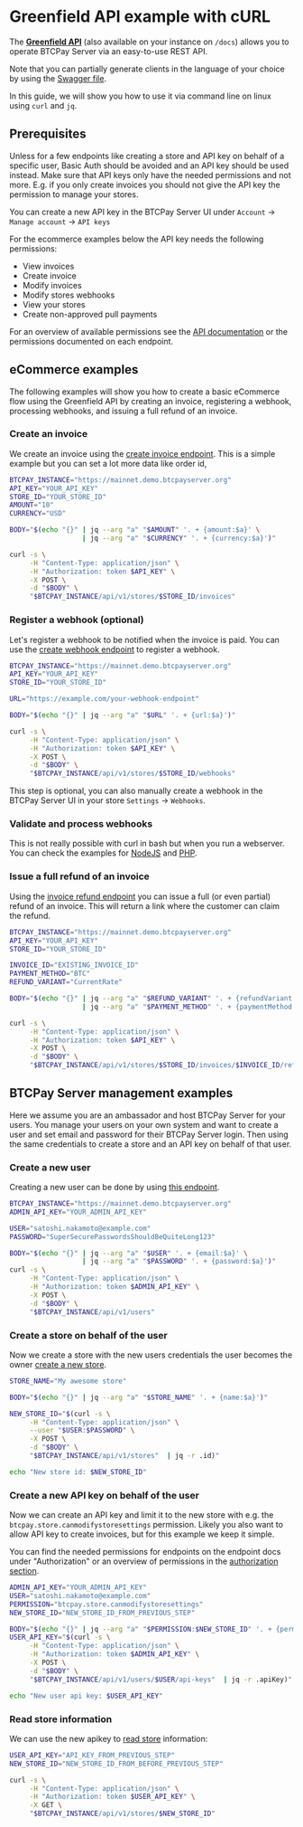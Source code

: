 # Greenfield API example with cURL

The **[Greenfield API](https://docs.btcpayserver.org/API/Greenfield/v1/)** (also available on your instance on `/docs`) allows you to operate BTCPay Server via an easy-to-use REST API.

Note that you can partially generate clients in the language of your choice by using the [Swagger file](https://docs.btcpayserver.org/API/Greenfield/v1/swagger.json).

In this guide, we will show you how to use it via command line on linux using `curl` and `jq`.

## Prerequisites

Unless for a few endpoints like creating a store and API key on behalf of a specific user, Basic Auth should be avoided and an API key should be used instead. Make sure that API keys only have the needed permissions and not more. E.g. if you only create invoices you should not give the API key the permission to manage your stores.

You can create a new API key in the BTCPay Server UI under `Account` -> `Manage account` -> `API keys`

For the ecommerce examples below the API key needs the following permissions:
- View invoices
- Create invoice
- Modify invoices
- Modify stores webhooks
- View your stores
- Create non-approved pull payments

For an overview of available permissions see the [API documentation](https://docs.btcpayserver.org/API/Greenfield/v1/#section/Authentication/API_Key) or the permissions documented on each endpoint.

## eCommerce examples

The following examples will show you how to create a basic eCommerce flow using the Greenfield API by creating an invoice, registering a webhook, processing webhooks, and issuing a full refund of an invoice.

### Create an invoice

We create an invoice using the [create invoice endpoint](https://docs.btcpayserver.org/API/Greenfield/v1/#operation/Invoices_CreateInvoice). This is a simple example but you can set a lot more data like order id,

```bash
BTCPAY_INSTANCE="https://mainnet.demo.btcpayserver.org"
API_KEY="YOUR_API_KEY"
STORE_ID="YOUR_STORE_ID"
AMOUNT="10"
CURRENCY="USD"

BODY="$(echo "{}" | jq --arg "a" "$AMOUNT" '. + {amount:$a}' \
                  | jq --arg "a" "$CURRENCY" '. + {currency:$a}')"

curl -s \
     -H "Content-Type: application/json" \
     -H "Authorization: token $API_KEY" \
     -X POST \
     -d "$BODY" \
     "$BTCPAY_INSTANCE/api/v1/stores/$STORE_ID/invoices"
```

### Register a webhook (optional)

Let's register a webhook to be notified when the invoice is paid. You can use the [create webhook endpoint](https://docs.btcpayserver.org/API/Greenfield/v1/#operation/Webhooks_CreateWebhook) to register a webhook.

```bash
BTCPAY_INSTANCE="https://mainnet.demo.btcpayserver.org"
API_KEY="YOUR_API_KEY"
STORE_ID="YOUR_STORE_ID"

URL="https://example.com/your-webhook-endpoint"

BODY="$(echo "{}" | jq --arg "a" "$URL" '. + {url:$a}')"

curl -s \
     -H "Content-Type: application/json" \
     -H "Authorization: token $API_KEY" \
     -X POST \
     -d "$BODY" \
     "$BTCPAY_INSTANCE/api/v1/stores/$STORE_ID/webhooks"
```

This step is optional, you can also manually create a webhook in the BTCPay Server UI in your store `Settings` -> `Webhooks`.

### Validate and process webhooks

This is not really possible with curl in bash but when you run a webserver. You can check the examples for [NodeJS](./GreenFieldExample-NodeJS.md) and [PHP](./GreenfieldExample-PHP.md).

### Issue a full refund of an invoice

Using the [invoice refund endpoint](https://docs.btcpayserver.org/API/Greenfield/v1/#operation/Invoices_Refund) you can issue a full (or even partial) refund of an invoice. This will return a link where the customer can claim the refund.

```bash
BTCPAY_INSTANCE="https://mainnet.demo.btcpayserver.org"
API_KEY="YOUR_API_KEY"
STORE_ID="YOUR_STORE_ID"

INVOICE_ID="EXISTING_INVOICE_ID"
PAYMENT_METHOD="BTC"
REFUND_VARIANT="CurrentRate"

BODY="$(echo "{}" | jq --arg "a" "$REFUND_VARIANT" '. + {refundVariant:$a}' \
                  | jq --arg "a" "$PAYMENT_METHOD" '. + {paymentMethod:$a}')"

curl -s \
     -H "Content-Type: application/json" \
     -H "Authorization: token $API_KEY" \
     -X POST \
     -d "$BODY" \
     "$BTCPAY_INSTANCE/api/v1/stores/$STORE_ID/invoices/$INVOICE_ID/refund"
```

## BTCPay Server management examples

Here we assume you are an ambassador and host BTCPay Server for your users. You manage your users on your own system and want to create a user and set email and password for their BTCPay Server login. Then using the same credentials to create a store and an API key on behalf of that user.

### Create a new user

Creating a new user can be done by using [this endpoint](https://docs.btcpayserver.org/API/Greenfield/v1/#operation/Users_CreateUser).

```bash
BTCPAY_INSTANCE="https://mainnet.demo.btcpayserver.org"
ADMIN_API_KEY="YOUR_ADMIN_API_KEY"

USER="satoshi.nakamoto@example.com"
PASSWORD="SuperSecurePasswordsShouldBeQuiteLong123"

BODY="$(echo "{}" | jq --arg "a" "$USER" '. + {email:$a}' \
                  | jq --arg "a" "$PASSWORD" '. + {password:$a}')"
curl -s \
     -H "Content-Type: application/json" \
     -H "Authorization: token $ADMIN_API_KEY" \
     -X POST \
     -d "$BODY" \
     "$BTCPAY_INSTANCE/api/v1/users"
```

### Create a store on behalf of the user

Now we create a store with the new users credentials the user becomes the owner [create a new store](https://docs.btcpayserver.org/API/Greenfield/v1/#operation/Stores_CreateStore).

```bash
STORE_NAME="My awesome store"

BODY="$(echo "{}" | jq --arg "a" "$STORE_NAME" '. + {name:$a}')"

NEW_STORE_ID="$(curl -s \
     -H "Content-Type: application/json" \
     --user "$USER:$PASSWORD" \
     -X POST \
     -d "$BODY" \
     "$BTCPAY_INSTANCE/api/v1/stores"  | jq -r .id)"

echo "New store id: $NEW_STORE_ID"
```

### Create a new API key on behalf of the user

Now we can create an API key and limit it to the new store with e.g. the `btcpay.store.canmodifystoresettings` permission. Likely you also want to allow API key to create invoices, but for this example we keep it simple.

You can find the needed permissions for endpoints on the endpoint docs under "Authorization" or an overview of permissions in the [authorization section](https://docs.btcpayserver.org/API/Greenfield/v1/#section/Authentication/API_Key).

```bash
ADMIN_API_KEY="YOUR_ADMIN_API_KEY"
USER="satoshi.nakamoto@example.com"
PERMISSION="btcpay.store.canmodifystoresettings"
NEW_STORE_ID="NEW_STORE_ID_FROM_PREVIOUS_STEP"

BODY="$(echo "{}" | jq --arg "a" "$PERMISSION:$NEW_STORE_ID" '. + {permissions:[$a]}')"
USER_API_KEY="$(curl -s \
     -H "Content-Type: application/json" \
     -H "Authorization: token $ADMIN_API_KEY" \
     -X POST \
     -d "$BODY" \
     "$BTCPAY_INSTANCE/api/v1/users/$USER/api-keys"  | jq -r .apiKey)"

echo "New user api key: $USER_API_KEY"
```

### Read store information

We can use the new apikey to [read store](https://docs.btcpayserver.org/API/Greenfield/v1/#operation/Stores_GetStore) information:

```bash
USER_API_KEY="API_KEY_FROM_PREVIOUS_STEP"
NEW_STORE_ID="NEW_STORE_ID_FROM_BEFORE_PREVIOUS_STEP"

curl -s \
     -H "Content-Type: application/json" \
     -H "Authorization: token $USER_API_KEY" \
     -X GET \
     "$BTCPAY_INSTANCE/api/v1/stores/$NEW_STORE_ID"
```
